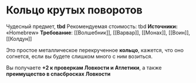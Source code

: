 # Кольцо крутых поворотов

Чудесный предмет, **tbd**
Рекомендуемая стоимость: tbd
**Источники:** «Homebrew»
**Требование**: [[Волшебник]], [[Варвар]], [[Монах]], [[Воин]], [[Колдун]]

Это простое металлическое перекрученное **кольцо**, кажется, что оно согнется, если вы будете слишком много с ним возиться.

Вы получаете **+2 к проверкам Ловкости и Атлетики**, а также **преимущество в спасбросках Ловкости**